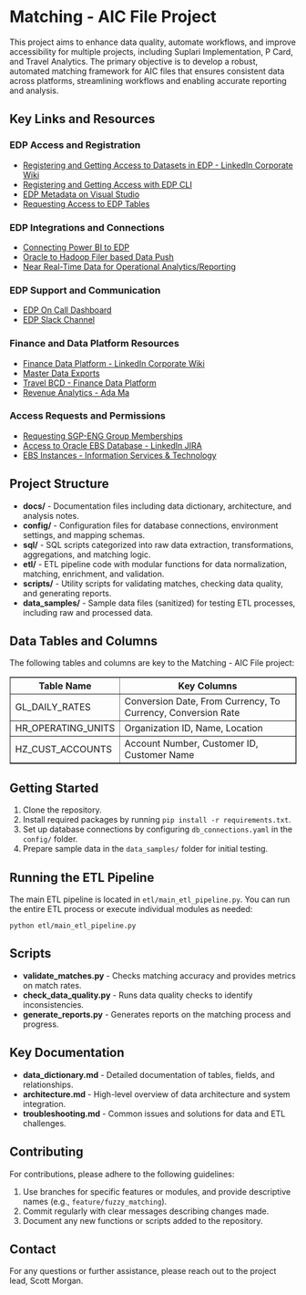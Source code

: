 <!DOCTYPE html>
<html lang="en">
<head>
    <meta charset="UTF-8">
    <meta name="viewport" content="width=device-width, initial-scale=1.0">
</head>
<body>

<h1>Matching - AIC File Project</h1>

<p>This project aims to enhance data quality, automate workflows, and improve accessibility for multiple projects, including Suplari Implementation, P Card, and Travel Analytics. The primary objective is to develop a robust, automated matching framework for AIC files that ensures consistent data across platforms, streamlining workflows and enabling accurate reporting and analysis.</p>

<h2>Key Links and Resources</h2>

<h3>EDP Access and Registration</h3>
<ul>
    <li><a href="https://iwww.corp.linkedin.com/wiki/cf/display/GTSD/Registering+and+Getting+access+to+Datasets+in+EDP">Registering and Getting Access to Datasets in EDP - LinkedIn Corporate Wiki</a></li>
    <li><a href="https://iwww.corp.linkedin.com/wiki/cf/display/GTSD/Registering+and+Getting+access+to+Datasets+in+EDP#RegisteringandGettingaccesstoDatasetsinEDP-WithEDPCLI">Registering and Getting Access with EDP CLI</a></li>
    <li><a href="https://lnkd.visualstudio.com/EPE.CICD/_git/edp-metadata?version=GBmaster">EDP Metadata on Visual Studio</a></li>
    <li><a href="https://microsoft-onmicrosoft-com.access.mcas.ms/aad_login">Requesting Access to EDP Tables</a></li>
</ul>

<h3>EDP Integrations and Connections</h3>
<ul>
    <li><a href="https://iwww.corp.linkedin.com/wiki/cf/display/EPEDA/Power+BI+Connecting+to+EDP#PowerBIConnectingtoEDP-Option2:Thisistheregularmethodthatworksforall.">Connecting Power BI to EDP</a></li>
    <li><a href="https://iwww.corp.linkedin.com/wiki/cf/display/EPEDA/Oracle+to+Hadoop+Filer+based+data+push">Oracle to Hadoop Filer based Data Push</a></li>
    <li><a href="https://iwww.corp.linkedin.com/wiki/cf/display/GTSD/Registering+and+Getting+access+to+Datasets+in+EDP">Near Real-Time Data for Operational Analytics/Reporting</a></li>
</ul>

<h3>EDP Support and Communication</h3>
<ul>
    <li><a href="https://oncall.prod.linkedin.com/team/team/pe-data-ipa">EDP On Call Dashboard</a></li>
    <li><a href="https://linkedin-randd.slack.com/archives/C0445G24JP8">EDP Slack Channel</a></li>
</ul>

<h3>Finance and Data Platform Resources</h3>
<ul>
    <li><a href="https://iwww.corp.linkedin.com/wiki/cf/display/FDP/Finance+Data+Platform+-+FDP">Finance Data Platform - LinkedIn Corporate Wiki</a></li>
    <li><a href="https://microsoft.sharepoint.com/teams/EssbaseandSystems/Shared%20Documents/Forms/AllItems.aspx?id=%2Fteams%2FEssbaseandSystems%2FShared%20Documents%2FMasterDataExports&viewid=8dc03049%2Dcb0e%2D4e38%2D8714%2D2075dc50c803D">Master Data Exports</a></li>
    <li><a href="https://iwww.corp.linkedin.com/wiki/cf/display/FDP/Travel+BCD+-+Finance+Data+Platform">Travel BCD - Finance Data Platform</a></li>
    <li><a href="https://iwww.corp.linkedin.com/wiki/cf/display/IST/Revenue+Analytics+-+Ada+Ma">Revenue Analytics - Ada Ma</a></li>
</ul>

<h3>Access Requests and Permissions</h3>
<ul>
    <li><a href="https://iwww.corp.linkedin.com/wiki/cf/display/IST/How+to+Request+SGP-ENG+Group+Memberships+in+LIDM">Requesting SGP-ENG Group Memberships</a></li>
    <li><a href="https://jira.linkedin.com/browse/SYSOPS-146199">Access to Oracle EBS Database - LinkedIn JIRA</a></li>
    <li><a href="https://iwww.corp.linkedin.com/wiki/cf/display/IST/EBS+Instances">EBS Instances - Information Services & Technology</a></li>
</ul>

<h2>Project Structure</h2>
<ul>
    <li><strong>docs/</strong> - Documentation files including data dictionary, architecture, and analysis notes.</li>
    <li><strong>config/</strong> - Configuration files for database connections, environment settings, and mapping schemas.</li>
    <li><strong>sql/</strong> - SQL scripts categorized into raw data extraction, transformations, aggregations, and matching logic.</li>
    <li><strong>etl/</strong> - ETL pipeline code with modular functions for data normalization, matching, enrichment, and validation.</li>
    <li><strong>scripts/</strong> - Utility scripts for validating matches, checking data quality, and generating reports.</li>
    <li><strong>data_samples/</strong> - Sample data files (sanitized) for testing ETL processes, including raw and processed data.</li>
</ul>

<h2>Data Tables and Columns</h2>
<p>The following tables and columns are key to the Matching - AIC File project:</p>
<table border="1" cellpadding="10" cellspacing="0">
    <thead>
        <tr>
            <th>Table Name</th>
            <th>Key Columns</th>
        </tr>
    </thead>
    <tbody>
        <tr><td>GL_DAILY_RATES</td><td>Conversion Date, From Currency, To Currency, Conversion Rate</td></tr>
        <tr><td>HR_OPERATING_UNITS</td><td>Organization ID, Name, Location</td></tr>
        <tr><td>HZ_CUST_ACCOUNTS</td><td>Account Number, Customer ID, Customer Name</td></tr>
        <!-- More rows as needed -->
    </tbody>
</table>

<h2>Getting Started</h2>
<ol>
    <li>Clone the repository.</li>
    <li>Install required packages by running <code>pip install -r requirements.txt</code>.</li>
    <li>Set up database connections by configuring <code>db_connections.yaml</code> in the <code>config/</code> folder.</li>
    <li>Prepare sample data in the <code>data_samples/</code> folder for initial testing.</li>
</ol>

<h2>Running the ETL Pipeline</h2>
<p>The main ETL pipeline is located in <code>etl/main_etl_pipeline.py</code>. You can run the entire ETL process or execute individual modules as needed:</p>
<pre><code>python etl/main_etl_pipeline.py</code></pre>

<h2>Scripts</h2>
<ul>
    <li><strong>validate_matches.py</strong> - Checks matching accuracy and provides metrics on match rates.</li>
    <li><strong>check_data_quality.py</strong> - Runs data quality checks to identify inconsistencies.</li>
    <li><strong>generate_reports.py</strong> - Generates reports on the matching process and progress.</li>
</ul>

<h2>Key Documentation</h2>
<ul>
    <li><strong>data_dictionary.md</strong> - Detailed documentation of tables, fields, and relationships.</li>
    <li><strong>architecture.md</strong> - High-level overview of data architecture and system integration.</li>
    <li><strong>troubleshooting.md</strong> - Common issues and solutions for data and ETL challenges.</li>
</ul>

<h2>Contributing</h2>
<p>For contributions, please adhere to the following guidelines:</p>
<ol>
    <li>Use branches for specific features or modules, and provide descriptive names (e.g., <code>feature/fuzzy_matching</code>).</li>
    <li>Commit regularly with clear messages describing changes made.</li>
    <li>Document any new functions or scripts added to the repository.</li>
</ol>

<h2>Contact</h2>
<p>For any questions or further assistance, please reach out to the project lead, Scott Morgan.</p>

</body>
</html>
